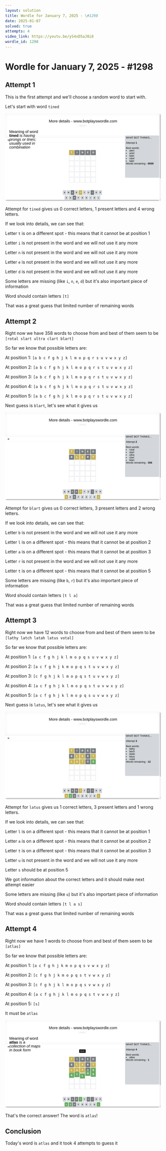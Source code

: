 ```yaml
---
layout: solution
title: Wordle for January 7, 2025 - \#1298
date: 2025-01-07
solved: true
attempts: 4
video_link: https://youtu.be/yS4xD5aJ8i8
wordle_id: 1298
---
```


# Wordle for January 7, 2025 - \#1298

## Attempt 1

This is the first attempt and we'll choose a random word to start with.

Let's start with word `tined`

![Attempt 1](2025-01-07/attempt-1.png)

Attempt for `tined` gives us 0 correct letters, 1 present letters and 4 wrong letters.

If we look into details, we can see that:

Letter `t` is on a different spot - this means that it cannot be at position 1

Letter `i` is not present in the word and we will not use it any more

Letter `n` is not present in the word and we will not use it any more

Letter `e` is not present in the word and we will not use it any more

Letter `d` is not present in the word and we will not use it any more

Some letters are missing (like `i`, `n`, `e`, `d`) but it's also important piece of information

Word should contain letters `[t]`

That was a great guess that limited number of remaining words



## Attempt 2

Right now we have 358 words to choose from and best of them seem to be `[rotal slart ultra clart blart]`

So far we know that possible letters are:

At position 1: `[a b c f g h j k l m o p q r s u v w x y z]`

At position 2: `[a b c f g h j k l m o p q r s t u v w x y z]`

At position 3: `[a b c f g h j k l m o p q r s t u v w x y z]`

At position 4: `[a b c f g h j k l m o p q r s t u v w x y z]`

At position 5: `[a b c f g h j k l m o p q r s t u v w x y z]`

Next guess is `blart`, let's see what it gives us

![Attempt 2](2025-01-07/attempt-2.png)

Attempt for `blart` gives us 0 correct letters, 3 present letters and 2 wrong letters.

If we look into details, we can see that:

Letter `b` is not present in the word and we will not use it any more

Letter `l` is on a different spot - this means that it cannot be at position 2

Letter `a` is on a different spot - this means that it cannot be at position 3

Letter `r` is not present in the word and we will not use it any more

Letter `t` is on a different spot - this means that it cannot be at position 5

Some letters are missing (like `b`, `r`) but it's also important piece of information

Word should contain letters `[t l a]`

That was a great guess that limited number of remaining words



## Attempt 3

Right now we have 12 words to choose from and best of them seem to be `[lathy latch latah latus votal]`

So far we know that possible letters are:

At position 1: `[a c f g h j k l m o p q s u v w x y z]`

At position 2: `[a c f g h j k m o p q s t u v w x y z]`

At position 3: `[c f g h j k l m o p q s t u v w x y z]`

At position 4: `[a c f g h j k l m o p q s t u v w x y z]`

At position 5: `[a c f g h j k l m o p q s u v w x y z]`

Next guess is `latus`, let's see what it gives us

![Attempt 3](2025-01-07/attempt-3.png)

Attempt for `latus` gives us 1 correct letters, 3 present letters and 1 wrong letters.

If we look into details, we can see that:

Letter `l` is on a different spot - this means that it cannot be at position 1

Letter `a` is on a different spot - this means that it cannot be at position 2

Letter `t` is on a different spot - this means that it cannot be at position 3

Letter `u` is not present in the word and we will not use it any more

Letter `s` should be at position 5

We got information about the correct letters and it should make next attempt easier

Some letters are missing (like `u`) but it's also important piece of information

Word should contain letters `[t l a s]`

That was a great guess that limited number of remaining words



## Attempt 4

Right now we have 1 words to choose from and best of them seem to be `[atlas]`

So far we know that possible letters are:

At position 1: `[a c f g h j k m o p q s v w x y z]`

At position 2: `[c f g h j k m o p q s t v w x y z]`

At position 3: `[c f g h j k l m o p q s v w x y z]`

At position 4: `[a c f g h j k l m o p q s t v w x y z]`

At position 5: `[s]`

It must be `atlas`

![Attempt 4](2025-01-07/attempt-4.png)

That's the correct answer! The word is `atlas`!

## Conclusion

Today's word is `atlas` and it took 4 attempts to guess it

